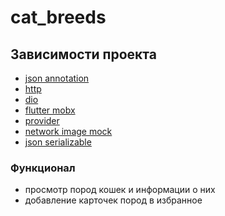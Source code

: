 # cat_breeds



## Зависимости проекта

- [json annotation](https://pub.dev/packages/json_annotation)
- [http](https://pub.dev/packages/http)
- [dio](https://pub.dev/packages/dio)
- [flutter mobx](https://pub.dev/packages/flutter_mobx)
- [provider](https://pub.dev/packages/provider)
- [network image mock](https://pub.dev/packages/network_image_mock/versions/1.0.0)
- [json serializable](https://pub.dev/packages/json_serializable)
 

 ### Функционал

- просмотр пород кошек и информации о них
- добавление карточек пород в избранное
